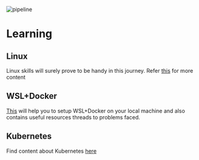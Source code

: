 ![pipeline](https://i.ibb.co/F7bPRqT/containers.jpg)
# Learning

## Linux
Linux skills will surely prove to be handy in this journey. Refer [this](https://github.com/ritu01rt/Learning/blob/main/Linux.md) for more content

## WSL+Docker
[This](https://github.com/ritu01rt/Learning/blob/main/WSL%2BDocker.md) will help you to setup WSL+Docker on your local machine and also contains useful resources threads to problems faced.

## Kubernetes
Find content about Kubernetes [here](https://github.com/ritu01rt/Learning/blob/main/Kubernetes.md)

